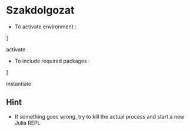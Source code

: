 # Szakdolgozat


 - To activate environment :

 ]

  activate .
  
  - To include required packages :
  
  ]
  
  instantiate

## Hint
- If something goes wrong, try to kill the actual process and start a new Julia REPL
